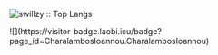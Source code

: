 <p><img src="https://github-readme-stats.vercel.app/api/top-langs/?username=swillzy&langs_count=10&theme=tokyonight" alt="swillzy :: Top Langs" /></p>
![](https://visitor-badge.laobi.icu/badge?page_id=CharalambosIoannou.CharalambosIoannou)
